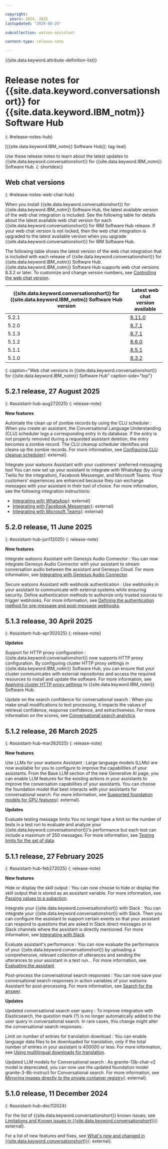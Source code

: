 ```yaml
---

copyright:
  years: 2024, 2025
lastupdated: "2025-08-25"

subcollection: watson-assistant

content-type: release-note

---
```


{{site.data.keyword.attribute-definition-list}}


# Release notes for {{site.data.keyword.conversationshort}} for {{site.data.keyword.IBM_notm}} Software Hub
{: #release-notes-hub}

[{{site.data.keyword.IBM_notm}} Software Hub]{: tag-teal}

Use these release notes to learn about the latest updates to {{site.data.keyword.conversationshort}} for {{site.data.keyword.IBM_notm}} Software Hub.
{: shortdesc}

## Web chat versions
{: #release-notes-web-chat-hub}

When you install {{site.data.keyword.conversationshort}} for {{site.data.keyword.IBM_notm}} Software Hub, the latest available version of the web chat integration is included. See the following table for details about the latest available web chat version for each {{site.data.keyword.conversationshort}} for IBM Software Hub release. If your web chat version is not locked, then the web chat integration is upgraded to the latest available version when you upgrade {{site.data.keyword.conversationshort}} for IBM Software Hub.

The following table shows the latest version of the web chat integration that is included with each release of {{site.data.keyword.conversationshort}} for {{site.data.keyword.IBM_notm}} Software Hub. {{site.data.keyword.IBM_notm}} Software Hub supports web chat versions 8.3.2 or later. To customize and change version numbers, see [Controlling the web chat version](/docs/watson-assistant?topic=watson-assistant-web-chat-develop-versions).

| {{site.data.keyword.conversationshort}} for {{site.data.keyword.IBM_notm}} Software Hub version | Latest web chat version available |
|----------------|----------------|
| 5.2.1 | [8.11.0](/docs/watson-assistant?topic=watson-assistant-release-notes-chat#8.11.0) |
| 5.2.0 | [8.7.1](/docs/watson-assistant?topic=watson-assistant-release-notes-chat#8.7.1) |
| 5.1.3 | [8.7.1](/docs/watson-assistant?topic=watson-assistant-release-notes-chat#8.7.1) |
| 5.1.2 | [8.6.0](/docs/watson-assistant?topic=watson-assistant-release-notes-chat#8.6.0) |
| 5.1.1 | [8.5.1](/docs/watson-assistant?topic=watson-assistant-release-notes-chat#8.5.1) |
| 5.1.0 | [8.3.2](/docs/watson-assistant?topic=watson-assistant-release-notes-chat#8.3.2) |
{: caption="Web chat versions in {{site.data.keyword.conversationshort}} for {{site.data.keyword.IBM_notm}}  Software Hub" caption-side="top"}

## 5.2.1 release, 27 August 2025
{: #assistant-hub-aug272025}
{: release-note}

**New features** 

Automate the clean up of zombie records by using the CLU scheduler
: When you create an assistant, the Conversational Language Understanding (CLU) scheduler logs a corresponding entry in its database. If the entry is not properly removed during a requested assistant deletion, the entry becomes a zombie record. The CLU cleanup scheduler identifies and cleans up the zombie records. For more information, see [Configuring CLU cleanup scheduler](https://www.ibm.com/docs/en/software-hub/5.2.x?topic=administering-configuring-clu-cleanup-scheduler){: external}.

Integrate your watsonx Assistant with your customers' preferred messaging tool
You can now set up your assistant to integrate with WhatsApp (by using Twilio for the integration), Facebook Messenger, and Microsoft Teams. Your customers' experiences are enhanced because they can exchange messages with your assistant in their tool of choice. For more information, see the following integration instructions:
- [Integrating with WhatsApp](https://cloud.ibm.com/docs/watson-assistant?topic=watson-assistant-deploy-whatsapp){: external}
- [Integrating with Facebook Messenger](https://cloud.ibm.com/docs/watson-assistant?topic=watson-assistant-deploy-facebook){: external}
- [Integrating with Microsoft Teams](https://cloud.ibm.com/docs/watson-assistant?topic=watson-assistant-deploy-microsoft-teams){: external}

## 5.2.0 release, 11 June 2025
{: #assistant-hub-jun112025}
{: release-note}

**New features** 

Integrate watsonx Assistant with Genesys Audio Connector
: You can now integrate Genesys Audio Connector with your assistant to stream conversation audio between the assistant and Genesys Cloud. For more information, see [Integrating with Genesys Audio Connector](/docs/watson-assistant?topic=watson-assistant-deploy-genesys-audioconnector).

Secure watsonx Assistant with webhook authentication
: Use webhooks in your assistant to communicate with external systems while ensuring security. Define authentication methods to authorize only trusted sources to trigger webhooks. For more information, see [Defining the authentication method for pre-message and post-message webhooks](/docs/watson-assistant?topic=watson-assistant-define-webhook-auth).


## 5.1.3 release, 30 April 2025
{: #assistant-hub-apr302025}
{: release-note}

**Updates**

Support for HTTP proxy configuration
: {{site.data.keyword.conversationshort}} now supports HTTP proxy configuration. By configuring cluster HTTP proxy settings in {{site.data.keyword.IBM_notm}} Software Hub, you can ensure that your cluster communicates with external repositories and access the required resources to install and update the software. For more information, see [Applying cluster HTTP proxy settings](https://www.ibm.com/docs/en/software-hub/5.1.x?topic=environment-applying-cluster-http-proxy-settings) to {{site.data.keyword.IBM_notm}} Software Hub.

Update on the search confidence for conversational search
: When you make small modifications to text processing, it impacts the values of retrieval confidence, response confidence, and extractiveness. For more information on the scores, see [Conversational search analytics](/docs/watson-assistant?topic=watson-assistant-conversational-search-analytics).


## 5.1.2 release, 26 March 2025
{: #assistant-hub-mar262025}
{: release-note}

**New features**

Use LLMs for your watsonx Assistant
: Large language models (LLMs) are now available for you to configure to improve the capabilities of your assistants. From the Base LLM section of the new Generative AI page, you can enable LLM features for the existing actions in your assistants to improve the conversation capabilities of your assistants. You can choose the foundation model that best interacts with your assistants for conversational search. For more information, see [Supported foundation models for GPU features](https://www.ibm.com/docs/en/software-hub/5.1.x?topic=administering-configuring-gpu-features-models#assistant-config-GPU-features__supported-llm-models__title__1){: external}.

**Updates**

Evaluate testing message limits
You no longer have a limit on the number of tests in a test run to evaluate and analyze your {{site.data.keyword.conversationshort}}'s performance but each test can include a maximum of 250 messages. For more information, see [Testing limits for the set of data](/docs/watson-assistant?topic=watson-assistant-evaluating-the-assistant).


## 5.1.1 release, 27 February 2025
{: #assistant-hub-feb272025}
{: release-note}

**New features**

Hide or display the skill output
: You can now choose to hide or display the skill output that is stored as an assistant variable. For more information, see [Passing values to a subaction](/docs/watson-assistant?topic=watson-assistant-step-what-next#step-what-next-pass-value-to-subaction).

Integrate your {{site.data.keyword.conversationshort}} with Slack
: You can integrate your {{site.data.keyword.conversationshort}} with Slack. Then you can configure the assistant to support certain events so that your assistant can respond to questions that are asked in Slack direct messages or in Slack channels where the assistant is directly mentioned. For more information, see [Integrating with Slack](/docs/watson-assistant?topic=watson-assistant-deploy-slack).

Evaluate assistant's performance
: You can now evaluate the performance of your {{site.data.keyword.conversationshort}} by uploading a comprehensive, relevant collection of utterances and sending the utterances to your assistant in a test run. . For more information, see [Evaluating the assistant](/docs/watson-assistant?topic=watson-assistant-evaluating-the-assistant).

Post-process the conversational search responses
: You can now save your conversational search responses in action variables of your watsonx Assistant for post-processing. For more information, see [Search for the answer](/docs/watson-assistant?topic=watson-assistant-step-what-next#search-for-answer).

**Updates**

Updated conversational search user query
: To improve integration with Elasticsearch, the question mark (?) is no longer automatically added to the user query in conversational search. In rare cases, this change might alter the conversational search responses.

Limit on number of entries for translation download
: You can enable language data files to be downloaded for translation, only if the total number of entries in your assistant is 400000 or less. For more information, see [Using multilingual downloads for translation](/docs/watson-assistant?topic=watson-assistant-admin-language-support#admin-language-support-multilingual).


Updated LLM models for Conversational search
: As granite-13b-chat-v2 model is deprecated, you can now use the updated foundation model granite-3-8b-instruct for Conversational search. For more information, see [Mirroring images directly to the private container registry](https://www.ibm.com/docs/en/software-hub/5.1.x?topic=registry-mirroring-images-directly-private-container){: external}.

## 5.1.0 release, 11 December 2024
{: #assistant-hub-dec112024}

For the list of {{site.data.keyword.conversationshort}} known issues, see [Limitations and Known issues in {{site.data.keyword.conversationshort}}](https://www.ibm.com/docs/en/software-hub/5.1.x?topic=issues-watsonx-assistant){: external}.

For a list of new features and fixes, see [What's new and changed in {{site.data.keyword.conversationshort}}](https://www.ibm.com/docs/en/software-hub/5.1.x?topic=new-watsonx-assistant){: external}.
